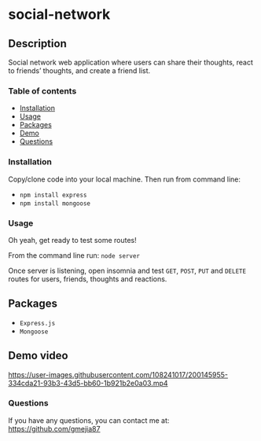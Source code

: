 # social-network

## Description

Social network web application where users can share their thoughts, react to friends’ thoughts, and create a friend list.

### Table of contents

- [Installation](#installation)
- [Usage](#usage)
- [Packages](#packages)
- [Demo](#demo-video)
- [Questions](#questions)

### Installation

Copy/clone code into your local machine. Then run from command line:

- `npm install express`
- `npm install mongoose`

### Usage

Oh yeah, get ready to test some routes!

From the command line run:
`node server`

Once server is listening, open insomnia and test `GET`, `POST`, `PUT` and `DELETE` routes for users, friends, thoughts and reactions.

## Packages

- `Express.js`
- `Mongoose`

## Demo video



https://user-images.githubusercontent.com/108241017/200145955-334cda21-93b3-43d5-bb60-1b921b2e0a03.mp4



### Questions

If you have any questions, you can contact me at:
https://github.com/gmejia87
